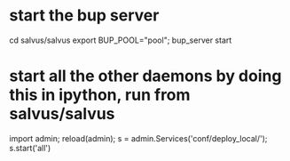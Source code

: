 # start the bup server

cd salvus/salvus
export BUP_POOL="pool"; bup_server start

# start all the other daemons by doing this in ipython, run from salvus/salvus

import admin; reload(admin); s = admin.Services('conf/deploy_local/'); s.start('all')
